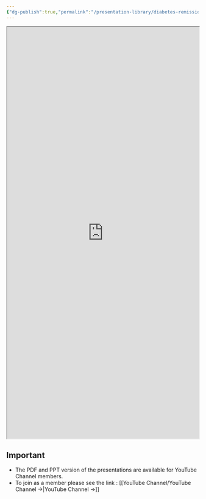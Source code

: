 ```yaml
---
{"dg-publish":true,"permalink":"/presentation-library/diabetes-remission-presentation/"}
---
```



<script data-goatcounter="https://endocrinologyindia.goatcounter.com/count" async src="//gc.zgo.at/count.js"></script>

<iframe src="https://gamma.app/embed/ragxity0y1jsqzo" style="width: 1920px; max-width: 100%; height: 1080px" allow="fullscreen" title="Diabetes Remission: The Good, The Bad and the Ugly"></iframe>

## Important

- The PDF and PPT version of the presentations are available for YouTube Channel members.
- To join as a member please see the link : [[YouTube Channel/YouTube Channel →\|YouTube Channel →]]